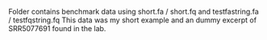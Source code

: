 Folder contains benchmark data using short.fa / short.fq and testfastring.fa / testfqstring.fq
This data was my short example and an dummy excerpt of SRR5077691 found in the lab.